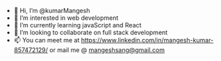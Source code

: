 - 👋 Hi, I’m @kumarMangesh
- 👀 I’m interested in web development
- 🌱 I’m currently learning javaScript and React
- 💞️ I’m looking to collaborate on full stack development
- 📫 You can meet me at https://www.linkedin.com/in/mangesh-kumar-857472129/ or mail me @ mangeshsang@gmail.com

<!---
kumarMangesh/kumarMangesh is a ✨ special ✨ repository because its `README.md` (this file) appears on your GitHub profile.
You can click the Preview link to take a look at your changes.
--->
